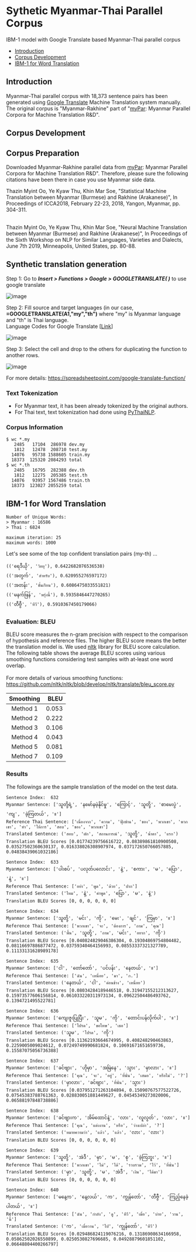# Sythetic Myanmar-Thai Parallel Corpus 
IBM-1 model with Google Translate based Myanmar-Thai parallel corpus

- [Introduction](#Introduction)
- [Corpus Development](#Corpus-Development)
- [IBM-1 for Word Translation](#IBM-1-for-Word-Translation)

## Introduction

Myanmar-Thai parallel corpus with 18,373 sentence pairs has been generated using [Google Translate](https://translate.google.com/) Machine Translation system manually. The original corpus is "Myanmar-Rakhine" part of "[myPar](https://github.com/ye-kyaw-thu/myPar/tree/master/my-rk): Myanmar Parallel Corpora for Machine Translation R&D". 

## Corpus Development

## Corpus Preparation

Downloaded Myanmar-Rakhine parallel data from [myPar](https://github.com/ye-kyaw-thu/myPar/tree/master/my-rk): Myanmar Parallel Corpora for Machine Translation R&D". Therefore, please sure the following citations have been there in case you use Myanmar side data.

Thazin Myint Oo, Ye Kyaw Thu, Khin Mar Soe, "Statistical Machine Translation between Myanmar (Burmese) and Rakhine (Arakanese)", In Proceedings of ICCA2018, February 22-23, 2018, Yangon, Myanmar, pp. 304-311. 
<br/>

<br/>
Thazin Myint Oo, Ye Kyaw Thu, Khin Mar Soe, "Neural Machine Translation between Myanmar (Burmese) and Rakhine (Arakanese)", In Proceedings of the Sixth Workshop on NLP for Similar Languages, Varieties and Dialects, June 7th 2019, Minneapolis, United States, pp. 80-88.

## Synthetic translation generation
Step 1: Go to ***Insert > Functions > Google > GOOGLETRANSLATE( )*** to use google translate

![image](https://user-images.githubusercontent.com/53138240/230623021-8a0cf1fb-e8f4-4927-be79-3cc3d9729944.png)

Step 2: Fill source and target languages (in our case, **=GOOGLETRANSLATE(A1,"my","th")** where "my" is Myanmar language and "th" is Thai language. <br/>
Language Codes for Google Translate [[Link](https://gist.github.com/JT5D/a2fdfefa80124a06f5a9)]

![image](https://user-images.githubusercontent.com/53138240/230623148-7fe4a4a1-3fd5-4465-8935-f34fd053fbb8.png)

Step 3: Select the cell and drop to the others for duplicating the function to another rows.

![image](https://user-images.githubusercontent.com/53138240/230623544-3836abb1-088c-4495-a737-293b72cfc16b.png)

For more details: https://spreadsheetpoint.com/google-translate-function/

### Text Tokenization

- For Myanmar text, it has been already tokenized by the original authors.
- For Thai text, text tokenization had done using [PyThaiNLP](https://pythainlp.github.io/).

### Corpus Information

```
$ wc *.my
   2485   17104  286978 dev.my
   1812   12478  208710 test.my
  14076   95738 1588605 train.my
  18373  125320 2084293 total
$ wc *.th
   2485   16795  282388 dev.th
   1812   12275  205385 test.th
  14076   93957 1567486 train.th
  18373  123027 2055259 total
```

## IBM-1 for Word Translation

```
Number of Unique Words:
> Myanmar : 16586
> Thai : 6824

maximum iteration: 25
maximum words: 1000
```

Let's see some of the top confident translation pairs (my-th) ...

```
(('ရေဒီယို', 'วิทยุ'), 0.6422682076536538) 
(('အတွက်', 'สำหรับ'), 0.620955276597172)
(('အတန်း', 'ชั้นเรียน'), 0.6086475033551821)
(('မနက်ဖြန်', 'พรุ่งนี้'), 0.5935846447270265)
(('တီဗွီ', 'ทีวี'), 0.5910367450179066)
```

### Evaluation: BLEU

BLEU score measures the n-gram precision with respect to the comparison of hypothesis and reference files. The higher BLEU score means the better the translation model is. We used [nltk](https://www.nltk.org/) library for BLEU score calculation. The following table shows the average BLEU scores using various smoothing functions considering test samples with at-least one word overlap.
<br/> <br/>
For more details of various smoothing functions: https://github.com/nltk/nltk/blob/develop/nltk/translate/bleu_score.py 

| **Smoothing**  | **BLEU** |
|:--------------:|-:|
| Method 1 |0.053|     
| Method 2 |0.222|     
| Method 3 |0.106|     
| Method 4 |0.043|     
| Method 5 |0.081|      
| Method 7 |0.109|      

### Results

The followings are the sample translation of the model on the test data.

```
Sentence Index:  632
Myanmar Sentence: ['သူတို့ရဲ့', 'နမော်နမဲ့နိုင်မှု', 'ကြောင့်', 'သူတို့', 'စာမေးပွဲ', 'ကျ', 'ခဲ့ကြတယ်', '။']
Reference Thai Sentence: ['เนื่องจาก', 'ความ', 'ฟุ้งซ่าน', 'ของ', 'พวกเขา', 'พวกเขา', 'ทำ', 'ให้การ', 'สอบ', 'ของ', 'พวกเขา']
Translated Sentence: ('สอบ', 'ผัก', 'สถานการณ์', 'သူတို့', 'น้ำตา', 'แรก')
Translation BLEU Scores [0.01774239756616722, 0.08389861810900508, 0.03527502360630137, 0.016338026308907974, 0.037172650766057885, 0.04838439061032186]

Sentence Index:  633
Myanmar Sentence: ['ပါးစပ်', 'ပလုတ်ပလောင်း', 'နဲ့', 'စကား', 'မ', 'ပြော', 'နဲ့', '။']
Reference Thai Sentence: ['อย่า', 'พูด', 'ด้วย', 'ปาก']
Translated Sentence: ('ไหม', 'နဲ့', 'คำพูด', 'ပြော', 'မ', 'နဲ့')
Translation BLEU Scores [0, 0, 0, 0, 0, 0]

Sentence Index:  634
Myanmar Sentence: ['သူတို့', 'မင်း', 'ကို', 'မေး', 'ချင်', 'ကြမှာ', '။']
Reference Thai Sentence: ['พวกเขา', 'จะ', 'ต้องการ', 'ถาม', 'คุณ']
Translated Sentence: ('พื้น', 'သူတို့', 'ถาม', 'မင်း', 'อยาก', 'ကို')
Translation BLEU Scores [0.040824829046386304, 0.19304869754804482, 0.08116697886877472, 0.03759340464156993, 0.08553337321327789, 0.11133131628989178]

Sentence Index:  635
Myanmar Sentence: ['ငါ', 'တော်တော်', 'ပင်ပန်း', 'နေတယ်', '။']
Reference Thai Sentence: ['ฉัน', 'เหนื่อย', 'มา', 'ก.']
Translated Sentence: ('နေတယ်', 'ငါ', 'ค่อนข้าง', 'เหนื่อย')
Translation BLEU Scores [0.08034284189446518, 0.31947155212313627, 0.15973577606156814, 0.061033220311973134, 0.09622504486493762, 0.1394721495522781]

Sentence Index:  636
Myanmar Sentence: ['ကျေးဇူးပြုပြီး', 'သူမ', 'ကို', 'တောင်းပန်လိုက်ပါ', '။']
Reference Thai Sentence: ['โปรด', 'ขอโทษ', 'เธอ']
Translated Sentence: ('သူမ', 'โปรด', 'ကို')
Translation BLEU Scores [0.11362193664674995, 0.408248290463863, 0.2259005009024612, 0.07249749990681824, 0.10691671651659736, 0.15587075056736388]

Sentence Index:  637
Myanmar Sentence: ['ခင်ဗျား', 'ဟိုမှာ', 'အမြဲနေ', 'သွား', 'မှာလား', '။']
Reference Thai Sentence: ['คุณ', 'จะ', 'อยู่', 'ที่นั่น', 'เสมอ', 'หรือไม่', '?']
Translated Sentence: ('မှာလား', 'ခင်ဗျား', 'ที่นั่น', 'သွား')
Translation BLEU Scores [0.037951271263104894, 0.15090767577522726, 0.07545383788761363, 0.028830051881449627, 0.04545349273020006, 0.06588197848738886]

Sentence Index:  638
Myanmar Sentence: ['ခင်ဗျားက', 'အိမ်ထောင်နဲ့', 'လား', 'လူလွတ်', 'လား', '။']
Reference Thai Sentence: ['คุณ', 'แต่งงาน', 'หรือ', 'ว่างเปล่า', '?']
Translated Sentence: ('หมายความว่า', 'แล้ว', 'แล้ว', 'လား', 'လား')
Translation BLEU Scores [0, 0, 0, 0, 0, 0]

Sentence Index:  639
Myanmar Sentence: ['သူတို့', 'အဲဒီ', 'မှာ', 'မ', 'စု', 'ခဲ့ကြဘူး', '။']
Reference Thai Sentence: ['พวกเขา', 'ไม่', 'ได้', 'รวบรวม', 'ไว้', 'ที่นั่น']
Translated Sentence: ('မှာ', 'သူတို့', 'မ', 'အဲဒီ', 'เงิน', 'ได้มา')
Translation BLEU Scores [0, 0, 0, 0, 0, 0]

Sentence Index:  640
Myanmar Sentence: ['မနေ့က', 'နေ့လယ်', 'က', 'ကျွန်တော်', 'တီဗွီ', 'ကြည့်နေခဲ့ပါတယ်', '။']
Reference Thai Sentence: ['ฉัน', 'กำลัง', 'ดู', 'ทีวี', 'เมื่อ', 'บ่าย', 'วาน', 'นี้']
Translated Sentence: ('က', 'เมื่อวาน', 'ไป', 'ကျွန်တော်', 'ทีวี')
Translation BLEU Scores [0.029486824119076216, 0.13186908634166958, 0.05862502026550899, 0.0250530827696685, 0.04928879601851102, 0.06648804400266797]
```
